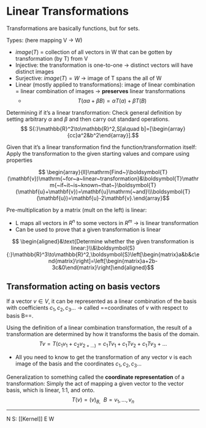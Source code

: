 # Linear Transformations
Transformations are basically functions, but for sets.

Types: (here mapping V → W)
- $image(T)$ = collection of all vectors in W that can be gotten by transformation (by T) from V
- Injective: the transformation is one-to-one → distinct vectors will have distinct images
- Surjective: $image(T) = W$ → image of T spans the all of W
- Linear (mostly applied to transformations): image of linear combination = linear combination of images → **preserves** linear transformations
	- $$ T(\alpha a+\beta B) = \alpha T(a) + \beta T(B)$$

Determining if it’s a linear transformation:
Check general definition by setting arbitrary $\alpha\  \text{and}\ \beta$ and then carry out standard operations.
$$ S{:}\mathbb{R}^2\to\mathbb{R}^2,S[a\quad b]=[\begin{array}{cc}a^2&b^2\end{array}].$$


Given that it’s a linear transformation find the function/transformation itself:
Apply the transformation to the given starting values and compare using properties

$$ \begin{array}{ll}\mathrm{Find~}\boldsymbol{T}(\mathbf{v})\mathrm{~for~a~linear~transformation}&\boldsymbol{T}\mathrm{~if~it~is~known~that~}\boldsymbol{T}(\mathbf{u}+\mathbf{v})=\mathbf{u}\mathrm{~and}\\\boldsymbol{T}(\mathbf{u})=\mathbf{u}-2\mathbf{v}.\end{array}$$

Pre-multiplication by a matrix (mult on the left) is linear:
- L maps all vectors in $R^n$ to some vectors in $R^m$ → is linear transformation
- Can be used to prove that a given transformation is linear

$$ \begin{aligned}&\text{Determine whether the given transformation is linear:}\\&\boldsymbol{S}{:}\mathbb{R}^3\to\mathbb{R}^2,\boldsymbol{S}\left[\begin{matrix}a&b&c\end{matrix}\right]=\left[\begin{matrix}a+2b-3c&0\end{matrix}\right]\end{aligned}$$

## Transformation acting on basis vectors
If a vector $v \in V$, it can be represented as a linear combination of the basis with coefficients $c_1,c_2,c_3...$ → called ==coordinates of v with respect to basis B==.

Using the definition of a linear combination transformation, the result of a transformation are determined by how it transforms the basis of the domain.
$$Tv = T(c_1v_1+c_2v_{2+...)}= c_1Tv_1+c_1Tv_2+c_1Tv_3+...$$
- All you need to know to get the transformation of any vector v is each image of the basis and the coordinates $c_1,c_2,c_3...$

Generalization to something called the **coordinate representation** of a transformation:
Simply the act of mapping a given vector to the vector basis, which is linear, 1:1, and onto.
$$T(v)=(v)_{B,}\ \  B={v_1,...,v_n}$$

---
N
S: [[Kernel]]
E
W